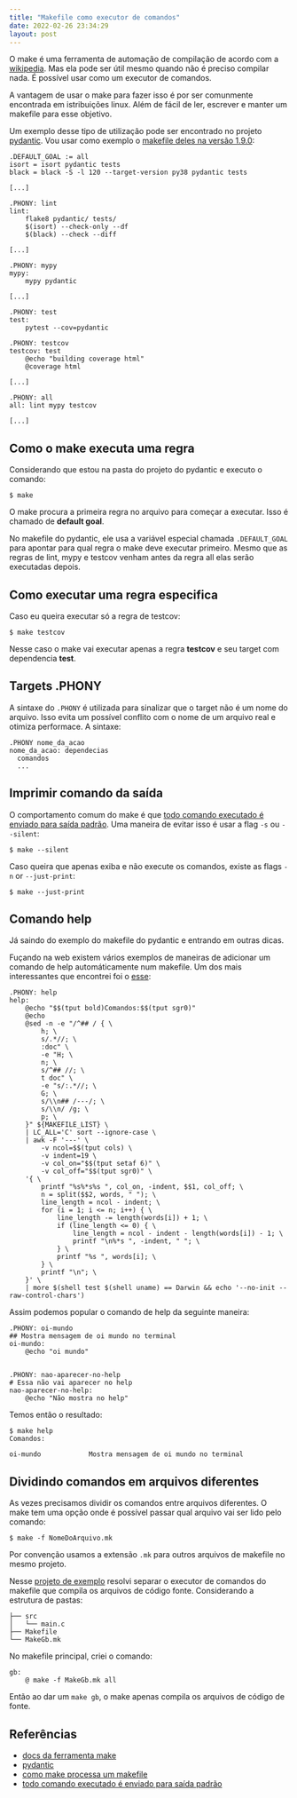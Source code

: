 ```yaml
---
title: "Makefile como executor de comandos"
date: 2022-02-26 23:34:29
layout: post
---
```


O make é uma ferramenta de automação de compilação de acordo com a [wikipedia]. 
Mas ela pode ser útil mesmo quando não é preciso compilar nada. É possível 
usar como um executor de comandos.

A vantagem de usar o make para fazer isso é por ser comunmente encontrada em 
istribuições linux. Além de fácil de ler, escrever e manter um makefile para 
esse objetivo.

Um exemplo desse tipo de utilização pode ser encontrado no projeto [pydantic]. 
Vou usar como exemplo o [makefile deles na versão 1.9.0]:

```
.DEFAULT_GOAL := all
isort = isort pydantic tests
black = black -S -l 120 --target-version py38 pydantic tests

[...]

.PHONY: lint
lint:
	flake8 pydantic/ tests/
	$(isort) --check-only --df
	$(black) --check --diff

[...]

.PHONY: mypy
mypy:
	mypy pydantic

[...]

.PHONY: test
test:
	pytest --cov=pydantic

.PHONY: testcov
testcov: test
	@echo "building coverage html"
	@coverage html

[...]

.PHONY: all
all: lint mypy testcov

[...]
```

## Como o make executa uma regra

Considerando que estou na pasta do projeto do pydantic e executo o comando:

```
$ make
```

O make procura a primeira regra no arquivo para começar a executar. Isso é 
chamado de **default goal**.

No makefile do pydantic, ele usa a variável especial chamada `.DEFAULT_GOAL` 
para apontar para qual regra o make deve executar primeiro. Mesmo que as 
regras de lint, mypy e testcov venham antes da regra all elas serão executadas 
depois.

## Como executar uma regra especifica

Caso eu queira executar só a regra de testcov:

```
$ make testcov
```

Nesse caso o make vai executar apenas a regra **testcov** e seu target
com dependencia **test**.

## Targets .PHONY

A sintaxe do `.PHONY` é utilizada para sinalizar que o target não 
é um nome do arquivo. Isso evita um possível conflito com o nome de um 
arquivo real e otimiza performace. A sintaxe:

```
.PHONY nome_da_acao
nome_da_acao: dependecias
  comandos
  ...
```

## Imprimir comando da saída

O comportamento comum do make é que [todo comando executado é enviado para saída padrão]. 
Uma maneira de evitar isso é usar a flag `-s` ou `--silent`:

```
$ make --silent
```

Caso queira que apenas exiba e não execute os comandos, existe as flags 
`-n` or `--just-print`:

```
$ make --just-print
```

## Comando help

Já saindo do exemplo do makefile do pydantic e entrando em outras dicas.

Fuçando na web existem vários exemplos de maneiras de adicionar um comando de 
help automáticamente num makefile. Um dos mais interessantes que encontrei foi 
o [esse](https://gist.github.com/klmr/575726c7e05d8780505a):

```
.PHONY: help
help:
	@echo "$$(tput bold)Comandos:$$(tput sgr0)"
	@echo
	@sed -n -e "/^## / { \
		h; \
		s/.*//; \
		:doc" \
		-e "H; \
		n; \
		s/^## //; \
		t doc" \
		-e "s/:.*//; \
		G; \
		s/\\n## /---/; \
		s/\\n/ /g; \
		p; \
	}" ${MAKEFILE_LIST} \
	| LC_ALL='C' sort --ignore-case \
	| awk -F '---' \
		-v ncol=$$(tput cols) \
		-v indent=19 \
		-v col_on="$$(tput setaf 6)" \
		-v col_off="$$(tput sgr0)" \
	'{ \
		printf "%s%*s%s ", col_on, -indent, $$1, col_off; \
		n = split($$2, words, " "); \
		line_length = ncol - indent; \
		for (i = 1; i <= n; i++) { \
			line_length -= length(words[i]) + 1; \
			if (line_length <= 0) { \
				line_length = ncol - indent - length(words[i]) - 1; \
				printf "\n%*s ", -indent, " "; \
			} \
			printf "%s ", words[i]; \
		} \
		printf "\n"; \
	}' \
	| more $(shell test $(shell uname) == Darwin && echo '--no-init --raw-control-chars')
```

Assim podemos popular o comando de help da seguinte maneira: 

```
.PHONY: oi-mundo
## Mostra mensagem de oi mundo no terminal
oi-mundo:
	@echo "oi mundo"


.PHONY: nao-aparecer-no-help
# Essa não vai aparecer no help
nao-aparecer-no-help:
	@echo "Não mostra no help"
```

Temos então o resultado:

```
$ make help
Comandos:

oi-mundo            Mostra mensagem de oi mundo no terminal
```

## Dividindo comandos em arquivos diferentes

As vezes precisamos dividir os comandos entre arquivos diferentes. O make tem 
uma opção onde é possível passar qual arquivo vai ser lido pelo comando:

```
$ make -f NomeDoArquivo.mk
```

Por convenção usamos a extensão `.mk` para outros arquivos de makefile no mesmo projeto.

Nesse [projeto de exemplo] resolvi separar o executor de comandos do makefile 
que compila os arquivos de código fonte. Considerando a estrutura de pastas:

```
├── src
│   └── main.c
├── Makefile
└── MakeGb.mk
```

No makefile principal, criei o comando:

```
gb:
	@ make -f MakeGb.mk all
```

Então ao dar um `make gb`, o make apenas compila os arquivos de código de fonte.

## Referências 
+ [docs da ferramenta make](https://www.gnu.org/software/make/manual/)
+ [pydantic]
+ [como make processa um makefile](https://www.gnu.org/software/make/manual/make.html#How-Make-Works)
+ [todo comando executado é enviado para saída padrão]

[wikipedia]: https://en.wikipedia.org/wiki/Make_(software)
[makefile deles na versão 1.9.0]: https://github.com/samuelcolvin/pydantic/blob/v1.9.0/Makefile
[pydantic]: https://github.com/samuelcolvin/pydantic
[todo comando executado é enviado para saída padrão]: https://www.gnu.org/software/make/manual/make.html#Echoing
[projeto de exemplo]: https://github.com/rafaellcoellho/template-c-gameboy